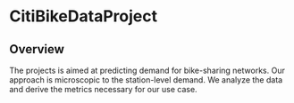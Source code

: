 # CitiBikeDataProject

## Overview 
The projects is aimed at predicting demand for bike-sharing networks. Our approach is microscopic to the station-level demand. We analyze the data and derive the metrics necessary for our use case. 
